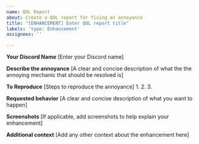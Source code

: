 ```yaml
---
name: QOL Report
about: Create a QOL report for fixing an annoyance 
title: "[ENHANCEMENT] Enter QOL report title"
labels: 'type: Enhancement'
assignees: ''

---
```


**Your Discord Name**
[Enter your Discord name]

**Describe the annoyance**
[A clear and concise description of what the the annoying mechanic that should be resolved is]

**To Reproduce**
[Steps to reproduce the annoyance]
1. 
2. 
3. 

**Requested behavior**
[A clear and concise description of what you want to happen]

**Screenshots**
[If applicable, add screenshots to help explain your enhancement]

**Additional context**
[Add any other context about the enhancement here]
